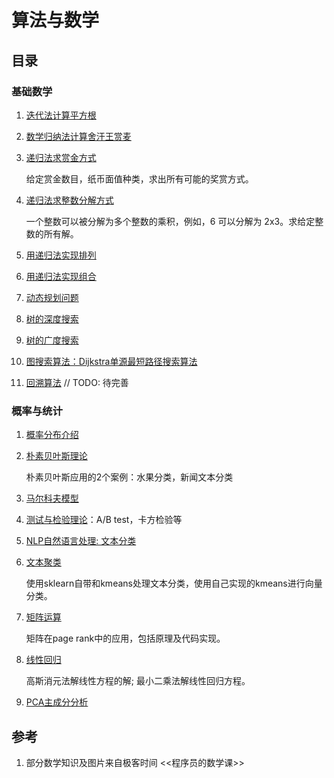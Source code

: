 # 算法与数学
## 目录

### 基础数学

1. [迭代法计算平方根](iteration_way.cpp)

2. [数学归纳法计算舍汗王赏麦](math_induction.cpp)

3. [递归法求赏金方式](recursion.cpp)

   给定赏金数目，纸币面值种类，求出所有可能的奖赏方式。

4. [递归法求整数分解方式](recursion_integer.cpp)

   一个整数可以被分解为多个整数的乘积，例如，6 可以分解为 2x3。求给定整数的所有解。

5. [用递归法实现排列](permutation.cpp)

6. [用递归法实现组合](combination.cpp)

7. [动态规划问题](dynamic_programming.md)

8. [树的深度搜索](tree_depth_first_search.cpp)

9. [树的广度搜索](tree_breadth_first_search.md)

10. [图搜索算法：Dijkstra单源最短路径搜索算法](map.md)

11. [回溯算法](backtracking.md)  // TODO: 待完善

### 概率与统计

1. [概率分布介绍](probability_distribution.md)

2. [朴素贝叶斯理论](naive_bayesian)

   朴素贝叶斯应用的2个案例：水果分类，新闻文本分类

3. [马尔科夫模型](markov_chain.md)

4. [测试与检验理论](test_theory.md)：A/B test，卡方检验等

5. [NLP自然语言处理: 文本分类](nlp.md)

6. [文本聚类](kmeans.md)

   使用sklearn自带和kmeans处理文本分类，使用自己实现的kmeans进行向量分类。

7. [矩阵运算](matrix.md)

   矩阵在page rank中的应用，包括原理及代码实现。

8. [线性回归](linear_regression.md)

   高斯消元法解线性方程的解; 最小二乘法解线性回归方程。

9. [PCA主成分分析](pca.md)

## 参考

1. 部分数学知识及图片来自极客时间  <<程序员的数学课>>